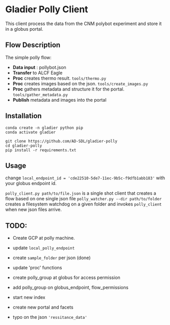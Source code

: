 # Gladier Polly Client

This client process the data from the CNM polybot experiment and store it in a globus portal. 

## Flow Description

The simple polly flow:

* **Data input** : pollybot.json
* **Transfer** to ALCF Eagle 
* **Proc** creates thermo result. `tools/thermo.py`
* **Proc** creates images based on the json. `tools/create_images.py`
* **Proc** gathers metadata and structure it for the portal. `tools/gather_metadata.py`
* **Publish** metadata and images into the portal

## Installation

    conda create -n gladier python pip
    conda activate gladier

    git clone https://github.com/AD-SDL/gladier-polly
    cd gladier-polly
    pip install -r requirements.txt

## Usage

change `local_endpoint_id = 'cde22510-5de7-11ec-9b5c-f9dfb1abb183'` with your globus endpoint id.

`polly_client.py path/to/file.json` is a single shot client that creates a flow based on one single json file
`polly_watcher.py --dir path/to/folder` creates a filesystem watchdog on a given folder and invokes `polly_client` when new json files arrive.


## TODO:
* Create GCP at polly machine.
* update `local_polly_endpoint`

* create `sample_folder` per json (done)
* update 'proc' functions

* create polly_group at globus for access permission
* add polly_group on globus_endpoint, flow_permissions

* start new index
* create new portal and facets

* typo on the json `'ressitance_data'`